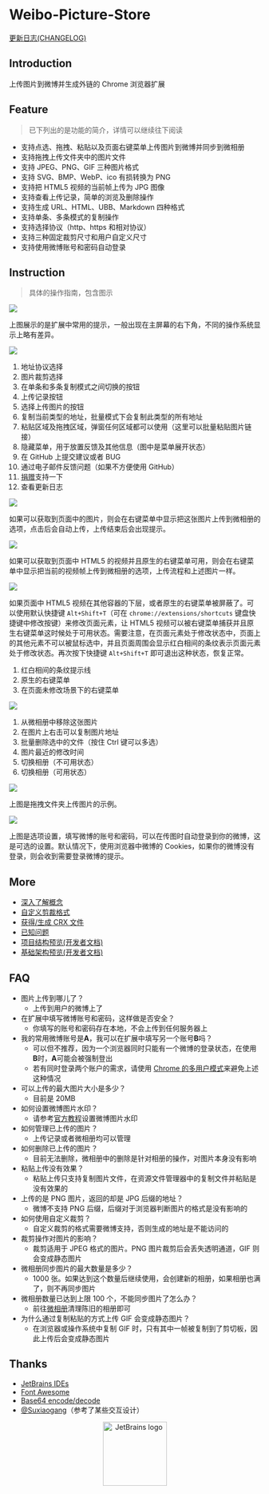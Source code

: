 # Weibo-Picture-Store

[更新日志(CHANGELOG)](changelog.md)

## Introduction

上传图片到微博并生成外链的 Chrome 浏览器扩展

## Feature

> 已下列出的是功能的简介，详情可以继续往下阅读

-   支持点选、拖拽、粘贴以及页面右键菜单上传图片到微博并同步到微相册
-   支持拖拽上传文件夹中的图片文件
-   支持 JPEG、PNG、GIF 三种图片格式
-   支持 SVG、BMP、WebP、ico 有损转换为 PNG
-   支持把 HTML5 视频的当前帧上传为 JPG 图像
-   支持查看上传记录，简单的浏览及删除操作
-   支持生成 URL、HTML、UBB、Markdown 四种格式
-   支持单条、多条模式的复制操作
-   支持选择协议（http、https 和相对协议）
-   支持三种固定裁剪尺寸和用户自定义尺寸
-   支持使用微博账号和密码自动登录

## Instruction

> 具体的操作指南，包含图示

![](screenshot/chrome-notify.jpg)

上图展示的是扩展中常用的提示，一般出现在主屏幕的右下角，不同的操作系统显示上略有差异。

![](screenshot/popup.png)

1. 地址协议选择
2. 图片裁剪选择
3. 在单条和多条复制模式之间切换的按钮
4. 上传记录按钮
5. 选择上传图片的按钮
6. 复制当前类型的地址，批量模式下会复制此类型的所有地址
7. 粘贴区域及拖拽区域，弹窗任何区域都可以使用（这里可以批量粘贴图片链接）
8. 隐藏菜单，用于放置反馈及其他信息（图中是菜单展开状态）
9. 在 GitHub 上提交建议或者 BUG
10. 通过电子邮件反馈问题（如果不方便使用 GitHub）
11. [捐赠](https://www.hub.moe/blackboard/donate.html)支持一下
12. 查看更新日志

![](screenshot/right-upload.jpg)

如果可以获取到页面中的图片，则会在右键菜单中显示把这张图片上传到微相册的选项，点击后会自动上传，上传结束后会出现提示。

![](screenshot/video-frame.jpg)

如果可以获取到页面中 HTML5 的视频并且原生的右键菜单可用，则会在右键菜单中显示把当前的视频帧上传到微相册的选项，上传流程和上述图片一样。

![](screenshot/video-frame-enhancement.jpg)

如果页面中 HTML5 视频在其他容器的下层，或者原生的右键菜单被屏蔽了。可以使用默认快捷键 `Alt+Shift+T`（可在 `chrome://extensions/shortcuts` 键盘快捷键中修改按键）来修改页面元素，让 HTML5 视频可以被右键菜单捕获并且原生右键菜单这时候处于可用状态。需要注意，在页面元素处于修改状态中，页面上的其他元素不可以被鼠标选中，并且页面周围会显示红白相间的条纹表示页面元素处于修改状态。再次按下快捷键 `Alt+Shift+T` 即可退出这种状态，恢复正常。

1. 红白相间的条纹提示线
2. 原生的右键菜单
3. 在页面未修改场景下的右键菜单

![](screenshot/history.png)

1. 从微相册中移除这张图片
2. 在图片上右击可以复制图片地址
3. 批量删除选中的文件（按住 Ctrl 键可以多选）
4. 图片最近的修改时间
5. 切换相册（不可用状态）
6. 切换相册（可用状态）

![](screenshot/directory.gif)

上图是拖拽文件夹上传图片的示例。

![](screenshot/options.jpg)

上图是选项设置，填写微博的账号和密码，可以在传图时自动登录到你的微博，这是可选的设置。默认情况下，使用浏览器中微博的 Cookies，如果你的微博没有登录，则会收到需要登录微博的提示。

## More

-   [深入了解概念](docs/conception.md)
-   [自定义剪裁格式](docs/custom-clipsize.md)
-   [获得/生成 CRX 文件](docs/get-crx-file.md)
-   [已知问题](docs/known-issues.md)
-   [项目结构预览(开发者文档)](docs/project-structure.md)
-   [基础架构预览(开发者文档)](docs/architecture.md)

## FAQ

-   图片上传到哪儿了？
    -   上传到用户的微博上了
-   在扩展中填写微博账号和密码，这样做是否安全？
    -   你填写的账号和密码存在本地，不会上传到任何服务器上
-   我的常用微博账号是**A**，我可以在扩展中填写另一个账号**B**吗？
    -   可以但不推荐，因为一个浏览器同时只能有一个微博的登录状态，在使用**B**时，**A**可能会被强制登出
    -   若有同时登录两个账户的需求，请使用 [Chrome 的多用户模式](https://support.google.com/chrome/answer/2364824?hl=zh-Hans)来避免上述这种情况
-   可以上传的最大图片大小是多少？
    -   目前是 20MB
-   如何设置微博图片水印？
    -   请参考[官方教程](https://weibo.com/ttarticle/p/show?id=2309404137032606682721)设置微博图片水印
-   如何管理已上传的图片？
    -   上传记录或者微相册均可以管理
-   如何删除已上传的图片？
    -   目前无法删除，微相册中的删除是针对相册的操作，对图片本身没有影响
-   粘贴上传没有效果？
    -   粘贴上传只支持复制图片文件，在资源文件管理器中的复制文件并粘贴是没有效果的
-   上传的是 PNG 图片，返回的却是 JPG 后缀的地址？
    -   微博不支持 PNG 后缀，后缀对于浏览器判断图片的格式是没有影响的
-   如何使用自定义裁剪？
    -   自定义裁剪的格式需要微博支持，否则生成的地址是不能访问的
-   裁剪操作对图片的影响？
    -   裁剪适用于 JPEG 格式的图片。PNG 图片裁剪后会丢失透明通道，GIF 则会变成静态图片
-   微相册同步图片的最大数量是多少？
    -   1000 张。如果达到这个数量后继续使用，会创建新的相册，如果相册也满了，则不再同步图片
-   微相册数量已达到上限 100 个，不能同步图片了怎么办？
    -   前往[微相册](http://photo.weibo.com)清理陈旧的相册即可
-   为什么通过复制粘贴的方式上传 GIF 会变成静态图片？
    -   在浏览器或操作系统中复制 GIF 时，只有其中一帧被复制到了剪切板，因此上传后会变成静态图片

## Thanks

-   [JetBrains IDEs](https://www.jetbrains.com/?from=Weibo-Picture-Store)
-   [Font Awesome](https://fontawesome.com/)
-   [Base64 encode/decode](https://github.com/beatgammit/base64-js)
-   [@Suxiaogang](https://github.com/Suxiaogang/WeiboPicBed/)（参考了某些交互设计）

<p align="center">
  <a href="https://www.jetbrains.com/?from=Weibo-Picture-Store" title="前往官网了解JetBrains出品的IDEs">
    <img src="scratches/jetbrains.svg" width="128" alt="JetBrains logo">
  </a>
</p>

